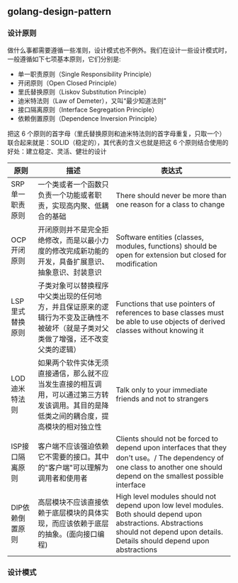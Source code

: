 ## golang-design-pattern


### 设计原则

做什么事都需要遵循一些准则，设计模式也不例外。我们在设计一些设计模式时，一般遵循如下七项基本原则，它们分别是:

* 单一职责原则（Single Responsibility Principle）
* 开闭原则（Open Closed Principle）
* 里氏替换原则（Liskov Substitution Principle）
* 迪米特法则（Law of Demeter），又叫“最少知道法则”
* 接口隔离原则（Interface Segregation Principle）
* 依赖倒置原则（Dependence Inversion Principle）

把这 6 个原则的首字母（里氏替换原则和迪米特法则的首字母重复，只取一个）联合起来就是：SOLID（稳定的），其代表的含义也就是把这 6 个原则结合使用的好处：建立稳定、灵活、健壮的设计

|  原则  | 描述  |  表达式  |
| ----  |----   | ----   |
|SRP单一职责原则 |一个类或者一个函数只负责一个功能或者职责，实现高内聚、低耦合的基础  |There should never be more than one reason for a class to change |
|OCP开闭原则 |开闭原则并不是完全拒绝修改，而是以最小力度的修改完成新功能的开发，具备扩展意识、抽象意识、封装意识 |Software entities (classes, modules, functions) should be open for extension but closed for modification |
|LSP里式替换原则 |子类对象可以替换程序中父类出现的任何地方，并且保证原来的逻辑行为不变及正确性不被破坏（就是子类对父类做了增强，还不改变父类的逻辑）  |Functions that use pointers of references to base classes must be able to use  objects of  derived classes without knowing it  |
|LOD迪米特法则 |如果两个软件实体无须直接通信，那么就不应当发生直接的相互调用，可以通过第三方转发该调用。其目的是降低类之间的耦合度，提高模块的相对独立性  | Talk only to your immediate friends and not to strangers |
|ISP接口隔离原则 |客户端不应该强迫依赖它不需要的接口。其中的"客户端"可以理解为调用者和使用者  |Clients should not be forced to depend upon interfaces that they don't use。/ The dependency of one class to another one should depend on the smallest possible interface |
|DIP依赖倒置原则 |高层模块不应该直接依赖于底层模块的具体实现，而应该依赖于底层的抽象。(面向接口编程)|High level modules should not depend upon low level modules. Both should depend upon abstractions. Abstractions should not depend upon details. Details should depend upon abstractions |

### 设计模式